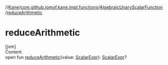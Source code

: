 //[Kane](../../index.md)/[com.github.jomof.kane.impl.functions](../index.md)/[AlgebraicUnaryScalarFunction](index.md)/[reduceArithmetic](reduce-arithmetic.md)



# reduceArithmetic  
[jvm]  
Content  
open fun [reduceArithmetic](reduce-arithmetic.md)(value: [ScalarExpr](../../com.github.jomof.kane.impl/-scalar-expr/index.md)): [ScalarExpr](../../com.github.jomof.kane.impl/-scalar-expr/index.md)?  



